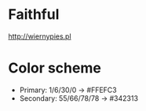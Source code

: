 # Faithful
http://wiernypies.pl

# Color scheme
* Primary: 1/6/30/0 -> #FFEFC3
* Secondary: 55/66/78/78 -> #342313
